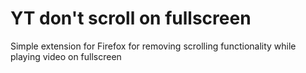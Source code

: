 # YT don't scroll on fullscreen

Simple extension for Firefox for removing scrolling functionality while playing video on fullscreen

